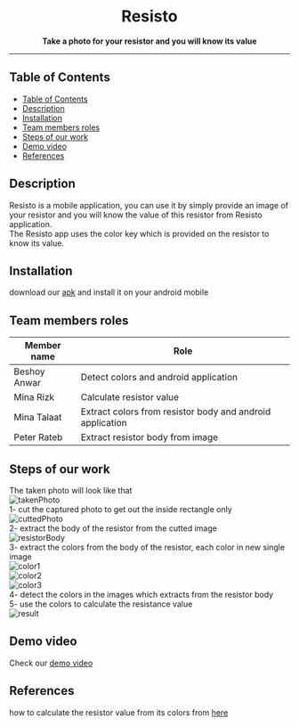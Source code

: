 <p align="center">
  <h1 align="center"> Resisto </h1>
</p>

<p align="center">
  <b>Take a photo for your resistor and you will know its value</b>
</p>

---

## Table of Contents

- [Table of Contents](#table-of-contents)
- [Description](#description)
- [Installation](#installation)
- [Team members roles](#team-members-roles)
- [Steps of our work](#steps-of-our-work)
- [Demo video](#demo-video)
- [References](#references)

## Description
Resisto is a mobile application, you can use it by simply provide an image of your resistor and you will know the value of this resistor from Resisto application.<br />
The Resisto app uses the color key which is provided on the resistor to know its value.<br />

## Installation
download our [apk](https://github.com/ETBMina/Resisto/releases/download/v1.0/Resisto.apk) and install it on your android mobile

## Team members roles
| Member name   |  Role         |
| ------------- | ------------- |
| Beshoy Anwar  | Detect colors and android application |
| Mina Rizk     | Calculate resistor value  |
| Mina Talaat   | Extract colors from resistor body and android application |
| Peter Rateb   | Extract resistor body from image  |

## Steps of our work 
The taken photo will look like that <br />
![takenPhoto](https://github.com/ETBMina/Resisto/blob/master/test/source.jpg) <br />
1- cut the captured photo to get out the inside rectangle only <br />
![cuttedPhoto](https://github.com/ETBMina/Resisto/blob/master/test/cuttedImage.jpg) <br />
2- extract the body of the resistor from the cutted image <br />
![resistorBody](https://github.com/ETBMina/Resisto/blob/master/test/resistorBody.jpg) <br />
3- extract the colors from the body of the resistor, each color in new single image <br />
![color1](https://github.com/ETBMina/Resisto/blob/master/test/extractedColors/ColorNo1.jpg) <br />
![color2](https://github.com/ETBMina/Resisto/blob/master/test/extractedColors/ColorNo2.jpg) <br />
![color3](https://github.com/ETBMina/Resisto/blob/master/test/extractedColors/ColorNo3.jpg) <br />
4- detect the colors in the images which extracts from the resistor body <br />
5- use the colors to calculate the resistance value <br />
![result](https://github.com/ETBMina/Resisto/blob/master/test/result.jpg) <br />

## Demo video
Check our [demo video](https://www.youtube.com/watch?v=di8VYU7bFb0&feature=youtu.be)

## References 
how to calculate the resistor value from its colors from [here](http://www.resistorguide.com/resistor-color-code/)
